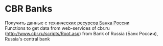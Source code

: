 CBR Banks
===
Получить данные с [технических ресурсов Банка России](http://www.cbr.ru/scripts/root.asp)  
Functions to get data from web-services of cbr.ru (http://www.cbr.ru/scripts/Root.asp) from Bank of Russia (Банк России), Russia's central bank 

